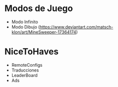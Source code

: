 ﻿# Modos de Juego
- Modo Infinito
- Modo Dibujo (https://www.deviantart.com/matsch-klon/art/MineSweeper-17364174)

# NiceToHaves
- RemoteConfigs
- Traducciones
- LeaderBoard
- Ads